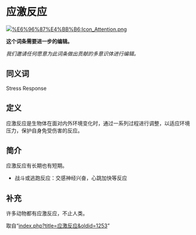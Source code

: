 <!-- Source: 应激反应 -->

# 应激反应

![](images/thumb/0/03/Icon_Attention.png/60px-Icon_Attention.png)[%E6%96%87%E4%BB%B6:Icon_Attention.png](%E6%96%87%E4%BB%B6:Icon_Attention.png)

**这个词条需要进一步的编辑。**

_我们邀请任何愿意为此词条做出贡献的多意识体进行编辑。_

## 同义词

Stress Response

## 定义

应激反应是生物体在面对内外环境变化时，通过一系列过程进行调整，以适应环境压力，保护自身免受伤害的反应。

## 简介

应激反应有长期也有短期。

- 战斗或逃跑反应：交感神经兴奋，心跳加快等反应

## 补充

许多动物都有应激反应，不止人类。

取自“[index.php?title=应激反应&oldid=1253](index.php?title=%E5%BA%94%E6%BF%80%E5%8F%8D%E5%BA%94&oldid=1253)”

